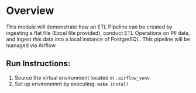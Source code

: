 # Overview

This module will demonstrate how an ETL Pipeline can be created by ingesting a flat file (Excel file provided), conduct ETL Operations on PII data, and ingest this data into a local instance of PostgreSQL. This pipeline will be managed via Airflow

## Run Instructions:

1. Source the virtual environment located in `.airflow_venv`
2. Set up environemnt by executing: `make install`